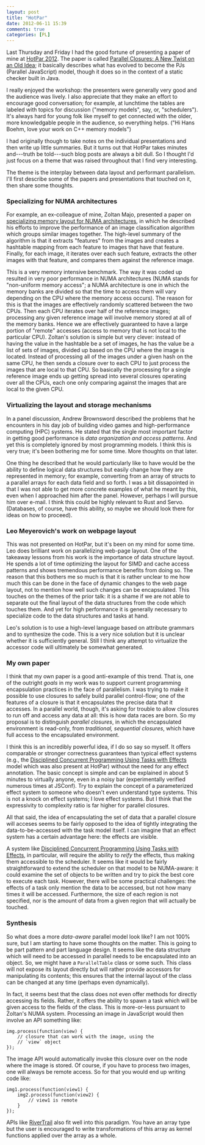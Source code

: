 ```yaml
---
layout: post
title: "HotPar"
date: 2012-06-11 15:39
comments: true
categories: [PL]
---
```


Last Thursday and Friday I had the good fortune of presenting a paper
of mine at [HotPar 2012][hp].  The paper is called
[Parallel Closures: A New Twist on an Old Idea][epc]; it basically
describes what has evolved to become the PJs (Parallel JavaScript)
model, though it does so in the context of a static checker built in
Java.

[hp]: https://www.usenix.org/conference/hotpar12
[epc]: https://www.usenix.org/conference/hotpar12/parallel-closures-new-twist-old-idea

I really enjoyed the workshop: the presenters were generally very good
and the audience was lively.  I also appreciate that they make an
effort to encourage good conversation; for example, at lunchtime the
tables are labeled with topics for discussion ("memory models", say,
or, "schedulers"). It's always hard for young folk like myself to get
connected with the older, more knowledgable people in the audience, so
everything helps.  ("Hi Hans Boehm, love your work on C++ memory
models")

I had originally though to take notes on the individual presentations
and then write up little summaries.  But it turns out that HotPar
takes minutes and---truth be told---such blog posts are always a bit
dull.  So I thought I'd just focus on a theme that was raised
throughout that I find very interesting.

The theme is the interplay between data layout and performant
parallelism.  I'll first describe some of the papers and presentations
that touched on it, then share some thoughts.

### Specializing for NUMA architectures

For example, an ex-colleague of mine, Zoltan Majo, presented a paper
on [specializing memory layout for NUMA architectures][zm], in which
he described his efforts to improve the performance of an image
classification algorithm which groups similar images together.  The
high-level summary of the algorithm is that it extracts "features"
from the images and creates a hashtable mapping from each feature to
images that have that feature.  Finally, for each image, it iterates
over each such feature, extracts the other images with that feature,
and compares them against the reference image.

[zm]: https://www.usenix.org/conference/hotpar12/template-library-integrate-thread-scheduling-and-locality-management-numa

This is a very memory intensive benchmark.  The way it was coded up
resulted in very poor performance in NUMA architectures (NUMA stands
for "non-uniform memory access"; a NUMA architecture is one in which
the memory banks are divided so that the time to access them will vary
depending on the CPU where the memory access occurs).  The reason for
this is that the images are effectively randomly scattered between the
two CPUs.  Then each CPU iterates over half of the reference images;
processing any given reference image will involve memory stored at all
of the memory banks.  Hence we are effectively guaranteed to have a
large portion of "remote" accesses (access to memory that is not local
to the particular CPU).  Zoltan's solution is simple but very clever:
instead of having the value in the hashtable be a set of images, he
has the value be a list of sets of images, divided up based on the CPU
where the image is located.  Instead of processing all of the images
under a given hash on the same CPU, he then sends a closure over to
each CPU to just process the images that are local to that CPU.  So
basically the processing for a single reference image ends up getting
spread into several closures operating over all the CPUs, each one
only comparing against the images that are local to the given CPU.

### Virtualizing the layout and storage mechanisms

In a panel discussion, Andrew Brownsword described the problems that
he encounters in his day job of building video games and
high-performance computing (HPC) systems.  He stated that the single
most important factor in getting good performance is *data
organization and access patterns*.  And yet this is completely ignored
by most programming models.  I think this is very true; it's been
bothering me for some time.  More thoughts on that later.

One thing he described that he would particularly like to have would
be the ability to define logical data structures but easily change how
they are represented in memory; for example, converting from an array
of structs to a parallel arrays for each data field and so forth.  I
was a bit dissapointed in that I was not able to get more concrete
examples of what he meant by this, even when I approached him after
the panel.  However, perhaps I will pursue him over e-mail.  I think
this could be highly relevant to Rust and Servo. (Databases, of
course, have this ability, so maybe we should look there for ideas on
how to proceed).

### Leo Meyerovich's work on webpage layout

This was not presented on HotPar, but it's been on my mind for some
time.  Leo does brilliant work on parallelizing web-page layout.  One
of the takeaway lessons from his work is the importance of data
structure layout.  He spends a lot of time optimizing the layout for
SIMD and cache access patterns and shows tremendous performance
benefits from doing so.  The reason that this bothers me so much is
that it is rather unclear to me how much this can be done in the face
of dynamic changes to the web page layout, not to mention how well
such changes can be encapsulated.  This touches on the themes of the
prior talk: it is a shame if we are not able to separate out the final
layout of the data structures from the code which touches them.  And
yet for high performance it is generally necessary to specialize code
to the data structures and tasks at hand.

Leo's solution is to use a high-level language based on attribute
grammars and to synthesize the code.  This is a very nice solution but
it is unclear whether it is sufficiently general.  Still I think any
attempt to virtualize the accessor code will ultimately be somewhat
generated.

### My own paper

I think that my own paper is a good anti-example of this trend.  That
is, one of the outright *goals* in my work was to support current
programming encapsulation practices in the face of parallelism.  I was
trying to make it possible to use closures to safely build parallel
control-flow; one of the features of a closure is that it encapsulates
the precise data that it accesses.  In a parallel world, though, it's
asking for trouble to allow closures to run off and access any data at
all: this is how data races are born.  So my proposal is to
distinguish *parallel closures*, in which the encapsulated environment
is read-only, from *traditional, sequential closures*, which have full
access to the encapsulated environment.

I think this is an incredibly powerful idea, if I do so say so myself.
It offers comparable or stronger correctness guarantees than typical
effect systems (e.g., the
[Disciplined Concurrent Programming Using Tasks with Effects][dp]
model which was also present at HotPar) without the need for any
effect annotation.  The basic concept is simple and can be explained
in about 5 minutes to virtually anyone, even in a noisy bar
(experimentally verified numerous times at JSConf).  Try to explain
the concept of a parameterized effect system to someone who doesn't
even understand type systems.  This is not a knock on effect systems;
I love effect systems.  But I think that the expressivity to
complexity ratio is far higher for parallel closures.

All that said, the idea of encapsulating the set of data that a
parallel closure will acceses seems to be fairly opposed to the idea
of tightly integrating the data-to-be-accessed with the task model
itself.  I can imagine that an effect system has a certain advantage
here: the effects are visible.

A system like
[Disciplined Concurrent Programming Using Tasks with Effects][dp], in
particular, will require the ability to *reify* the effects, thus
making them accessible to the scheduler.  It seems like it would be
fairly straightforward to extend the scheduler on that model to be
NUMA-aware: it could examine the set of objects to be written and try
to pick the best core to execute each task.  However, there will be
some practical challenges: the effects of a task only mention the data
to be accessed, but not how many times it will be accessed.
Furthermore, the size of each region is not specified, nor is the
amount of data from a given region that will actually be touched.

[dp]: https://www.usenix.org/conference/hotpar12/disciplined-concurrent-programming-using-tasks-effects

### Synthesis

So what does a more *data-aware* parallel model look like?  I am not
100% sure, but I am starting to have some thoughts on the matter.
This is going to be part pattern and part language design.  It seems
like the data structure which will need to be accessed in parallel
needs to be encapsulated into an object.  So, we might have a
`ParallelTable` class or some such.  This class will not expose its
layout directly but will rather provide accessors for manipulating its
contents; this ensures that the internal layout of the class can be
changed at any time (perhaps even dynamically).

In fact, it seems best that the class does not even offer methods for
directly accessing its fields.  Rather, it offers the ability to spawn
a task which will be given access to the fields of the class.  This is
more-or-less pursuant to Zoltan's NUMA system.  Processing an image in 
JavaScript would then involve an API something like:

    img.process(function(view) {
        // closure that can work with the image, using the
        // `view` object
    });
    
The image API would automatically invoke this closure over on the node
where the image is stored.  Of course, if you have to process two
images, one will always be remote access.  So for that you would end
up writing code like:

    img1.process(function(view1) {
        img2.process(function(view2) {
            // view1 is remote
        }
    });
    
APIs like [RiverTrail][rt] also fit well into this paradigm.  You have an
array type but the user is encouraged to write transformations of this
array as kernel functions applied over the array as a whole.

[rt]: https://www.usenix.org/conference/hotpar12/parallel-programming-web
